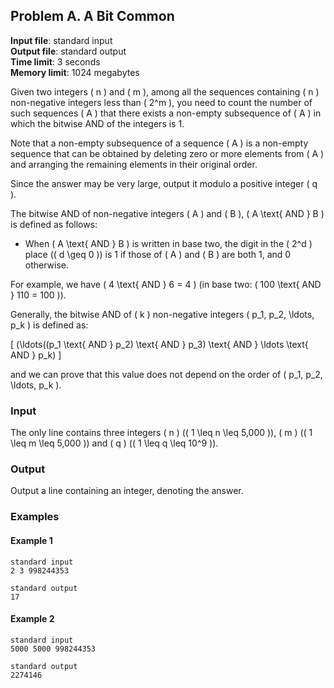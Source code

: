 
## Problem A. A Bit Common

**Input file**: standard input  
**Output file**: standard output  
**Time limit**: 3 seconds  
**Memory limit**: 1024 megabytes  

Given two integers \( n \) and \( m \), among all the sequences containing \( n \) non-negative integers less than \( 2^m \), you need to count the number of such sequences \( A \) that there exists a non-empty subsequence of \( A \) in which the bitwise AND of the integers is 1.

Note that a non-empty subsequence of a sequence \( A \) is a non-empty sequence that can be obtained by deleting zero or more elements from \( A \) and arranging the remaining elements in their original order.

Since the answer may be very large, output it modulo a positive integer \( q \).

The bitwise AND of non-negative integers \( A \) and \( B \), \( A \text{ AND } B \) is defined as follows:

- When \( A \text{ AND } B \) is written in base two, the digit in the \( 2^d \) place (\( d \geq 0 \)) is 1 if those of \( A \) and \( B \) are both 1, and 0 otherwise.

For example, we have \( 4 \text{ AND } 6 = 4 \) (in base two: \( 100 \text{ AND } 110 = 100 \)).

Generally, the bitwise AND of \( k \) non-negative integers \( p_1, p_2, \ldots, p_k \) is defined as:

\[ (\ldots((p_1 \text{ AND } p_2) \text{ AND } p_3) \text{ AND } \ldots \text{ AND } p_k) \]

and we can prove that this value does not depend on the order of \( p_1, p_2, \ldots, p_k \).

### Input

The only line contains three integers \( n \) (\( 1 \leq n \leq 5\,000 \)), \( m \) (\( 1 \leq m \leq 5\,000 \)) and \( q \) (\( 1 \leq q \leq 10^9 \)).

### Output

Output a line containing an integer, denoting the answer.

### Examples

#### Example 1

```plaintext
standard input
2 3 998244353

standard output
17
```

#### Example 2

```plaintext
standard input
5000 5000 998244353

standard output
2274146
```
```